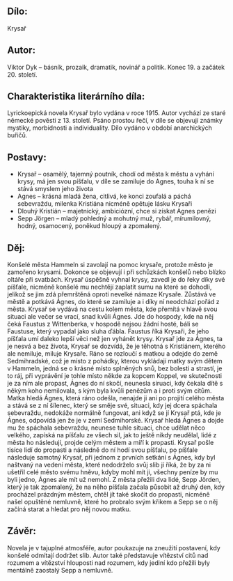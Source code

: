 ## Dílo:
Krysař
## Autor:
Viktor Dyk – básník, prozaik, dramatik, novinář a politik. Konec 19. a začátek 20. století.
## Charakteristika literárního díla:
Lyrickoepická novela Krysař bylo vydána v roce 1915. Autor vychází ze staré německé pověsti z 13. století. Psáno prostou řečí, v díle se objevují známky mystiky, morbidnosti a individuality. Dílo vydáno v období anarchických buřičů.
## Postavy:
* Krysař – osamělý, tajemný poutník, chodí od města k městu a vyhání krysy, má jen	svou píšťalu, v díle se zamiluje do Agnes, touha k ní se stává smyslem jeho života
* Agnes – krásná mladá žena, citlivá, ke konci zoufalá a páchá sebevraždu, milenka 	Kristiána nicméně opětuje lásku Krysaři
* Dlouhý Kristián – majetnický, ambiciózní, chce si získat Agnes penězi 
* Sepp Jörgen – mladý pohledný a mohutný muž, rybář, mírumilovný, hodný, 	osamocený, poněkud hloupý a zpomalený.
## Děj:
Konšelé města Hammeln si zavolají na pomoc krysaře, protože město je zamořeno krysami. Dokonce se objevují i při schůzkách konšelů nebo blízko oltáře při svatbách. Krysař úspěšně vyhnal krysy, zavedl je do řeky díky své píšťale, nicméně konšelé mu nechtějí zaplatit sumu na které se dohodli, jelikož se jim zdá přemrštěná oproti nevelké námaze Krysaře. Zůstává ve městě a potkává Ágnes, do které se zamiluje a i díky ní neodchází pořád z města. Krysař se vydává na cestu kolem města, kde přemítá v hlavě svou situaci ale večer se vrací, snad kvůli Ágnes. Jde do hospody, kde na něj čeká Faustus z Wittenberka, v hospodě nejsou žádní hosté, báli se Faustuse, který vypadal jako sluha ďábla. Faustus říká Krysaři, že jeho píšťala umí daleko lepší věci než jen vyhánět krysy. Krysař jde za Ágnes, ta je nesvá a bez života, Krysař se dozvídá, že je těhotná s Kristiánem, kterého ale nemiluje, miluje Krysaře. Ráno se rozloučí s matkou a odejde do země Sedmihradské, což je místo z pohádky, kterou vykládají matky svým dětem v Hammeln, jedná se o krásné místo splněných snů, bez bolesti a strastí, je to ráj, při vyprávění je tohle místo někde za kopcem Koppel, ve skutečnosti je za ním ale propast, Ágnes do ní skočí, neunesla siruaci, kdy čekala dítě s někým koho nemilovala, s kým byla kvůli penězům a i proti svým citům. Matka hledá Ágnes, která ráno odešla, nenajde ji ani po projití celého města a stává se z ní šílenec, který se směje své, situaci, kdy jej dcera spáchala sebevraždu, nedokáže normálně fungovat, ani když se jí Krysař ptá, kde je Ágnes, odpovídá jen že je v zemí Sedmihorské. Krysař hledá Ágnes a dojde mu že spáchala sebevraždu, neunese tuhle situaci, chce udělat něco velkého, zapíská na píšťalu ze všech sil, jak to ještě nikdy neudělal, lidé z města ho následují, projde celým městem a míří k propasti. Krysař pošle tisíce lidí do propasti a následně do ní hodí svou píšťalu, po píšťale následuje samotný Krysař, při jednom z prvních setkání s Ágnes, kdy byl naštvaný na vedení města, které nedodrželo svůj slib jí říká, že by za ni ušetřil celé město svému hněvu, kdyby mohl mít ji, všechny peníze by mu byli jedno, Ágnes ale mít už nemohl. Z města přežili dva lidé, Sepp Jörden, který je tak zpomalený, že na něho píšťala začala působit až druhý den, kdy procházel prázdným městem, chtěl jít také skočit do propasti, nicméně našel opuštěné nemluvně, které ho probralo svým křikem a Sepp se o něj začíná starat a hledat pro něj novou matku.
## Závěr:
Novela je v tajuplné atmosféře, autor poukazuje na zneužití postavení, kdy konšelé odmítají dodržet slib. Autor také představuje vítězství citů nad rozumem a vítězství hlouposti nad rozumem, kdy jediní kdo přežili byly mentálně zaostalý Sepp a nemluvně.
